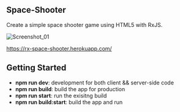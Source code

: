 ## Space-Shooter
Create a simple space shooter game using HTML5 with RxJS.

![Screenshot_01](/public/images/readme_01.jpg?raw=true)

https://rx-space-shooter.herokuapp.com/

## Getting Started
<ul>
    <li><b>npm run dev</b>: development for both client && server-side code</li>
    <li><b>npm run build</b>: build the app for production</li>
    <li><b>npm run start</b>: run the exisitng build</li>
    <li><b>npm run build:start</b>: build the app and run</li>
</ul>